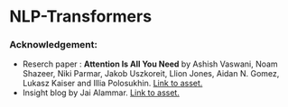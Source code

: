 # NLP-Transformers

### Acknowledgement:
- Reserch paper : **Attention Is All You Need** by Ashish Vaswani, Noam Shazeer, Niki Parmar, Jakob Uszkoreit, Llion Jones, Aidan N. Gomez, Lukasz Kaiser and Illia Polosukhin. [Link to asset.](https://proceedings.neurips.cc/paper/2017/file/3f5ee243547dee91fbd053c1c4a845aa-Paper.pdf)
- Insight blog by Jai Alammar. [Link to asset.](https://jalammar.github.io/illustrated-transformer/)
